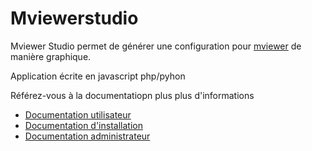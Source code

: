 # Mviewerstudio

Mviewer Studio permet de générer une configuration pour [mviewer](https://github.com/geobretagne/mviewer) de manière graphique.

Application écrite en javascript php/pyhon

Référez-vous à la documentatiopn plus plus d'informations

 * [Documentation utilisateur](doc/user.md)
 * [Documentation d'installation](doc/install)
 * [Documentation administrateur](doc/admin.md)
